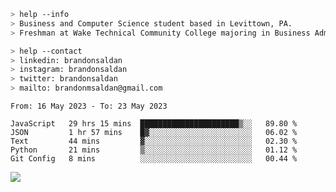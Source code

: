 ````bash
> help --info
> Business and Computer Science student based in Levittown, PA.
> Freshman at Wake Technical Community College majoring in Business Administration.
````

````bash
> help --contact
> linkedin: brandonsaldan
> instagram: brandonsaldan
> twitter: brandonsaldan
> mailto: brandonmsaldan@gmail.com
````

<!--START_SECTION:waka-->

```text
From: 16 May 2023 - To: 23 May 2023

JavaScript   29 hrs 15 mins  ██████████████████████▒░░   89.80 %
JSON         1 hr 57 mins    █▓░░░░░░░░░░░░░░░░░░░░░░░   06.02 %
Text         44 mins         ▓░░░░░░░░░░░░░░░░░░░░░░░░   02.30 %
Python       21 mins         ▒░░░░░░░░░░░░░░░░░░░░░░░░   01.12 %
Git Config   8 mins          ░░░░░░░░░░░░░░░░░░░░░░░░░   00.44 %
```

<!--END_SECTION:waka-->

![](https://komarev.com/ghpvc/?username=brandonsaldan&color=6A8AFF)
